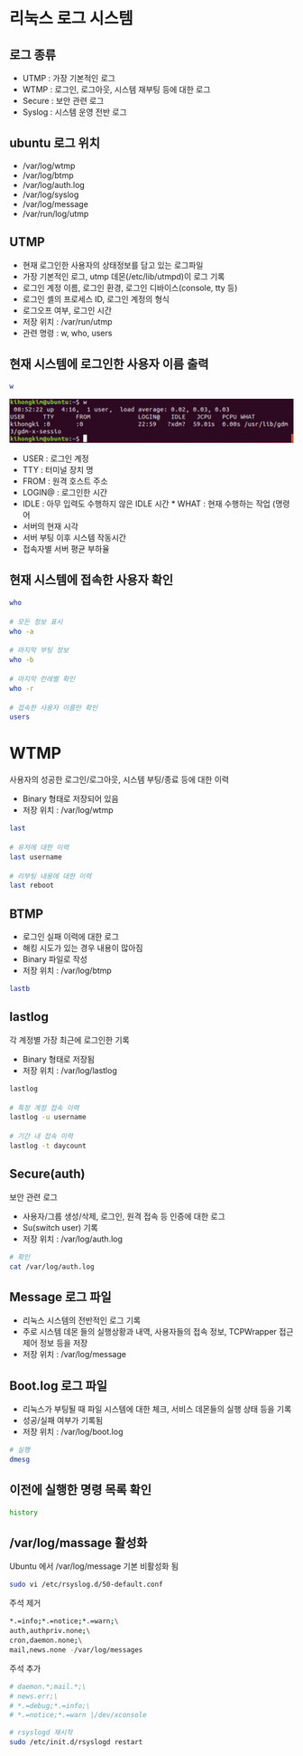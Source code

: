 # 리눅스 로그 시스템

## 로그 종류

- UTMP : 가장 기본적인 로그
- WTMP : 로그인, 로그아웃, 시스템 재부팅 등에 대한 로그
- Secure : 보안 관련 로그
- Syslog : 시스템 운영 전반 로그

## ubuntu 로그 위치

- /var/log/wtmp
- /var/log/btmp
- /var/log/auth.log
- /var/log/syslog
- /var/log/message
- /var/run/log/utmp

## UTMP

- 현재 로그인한 사용자의 상태정보를 담고 있는 로그파일
- 가장 기본적인 로그, utmp 데몬(/etc/lib/utmpd)이 로그 기록
- 로그인 계정 이름, 로그인 환경, 로그인 디바이스(console, tty 등)
- 로그인 셸의 프로세스 ID, 로그인 계정의 형식
- 로그오프 여부, 로그인 시간
- 저장 위치 : /var/run/utmp
- 관련 명령 : w, who, users

## 현재 시스템에 로그인한 사용자 이름 출력

```bash
w
```

![w](./imgs/w.png)

- USER : 로그인 계정
- TTY : 터미널 장치 명
- FROM : 원격 호스트 주소
- LOGIN@ : 로그인한 시간
- IDLE : 아무 입력도 수행하지 않은 IDLE 시간 \* WHAT : 현재 수행하는 작업 (명령어
- 서버의 현재 시각
- 서버 부팅 이후 시스템 작동시간
- 접속자별 서버 평균 부하율

## 현재 시스템에 접속한 사용자 확인

```bash
who

# 모든 정보 표시
who -a

# 마지막 부팅 정보
who -b

# 마지막 런레벨 확인
who -r

# 접속한 사용자 이름만 확인
users
```

# WTMP

사용자의 성공한 로그인/로그아웃, 시스템 부팅/종료 등에 대한 이력

- Binary 형태로 저장되어 있음
- 저장 위치 : /var/log/wtmp

```bash
last

# 유저에 대한 이력
last username

# 리부팅 내용에 대한 이력
last reboot
```

## BTMP

- 로그인 실패 이력에 대한 로그
- 해킹 시도가 있는 경우 내용이 많아짐
- Binary 파일로 작성
- 저장 위치 : /var/log/btmp

```bash
lastb
```

## lastlog

각 계정별 가장 최근에 로그인한 기록

- Binary 형태로 저장됨
- 저장 위치 : /var/log/lastlog

```bash
lastlog

# 특정 계정 접속 이력
lastlog -u username

# 기간 내 접속 이력
lastlog -t daycount
```

## Secure(auth)

보안 관련 로그

- 사용자/그룹 생성/삭제, 로그인, 원격 접속 등 인증에 대한 로그
- Su(switch user) 기록
- 저장 위치 : /var/log/auth.log

```bash
# 확인
cat /var/log/auth.log
```

## Message 로그 파일

- 리눅스 시스템의 전반적인 로그 기록
- 주로 시스템 데몬 들의 실행상황과 내역, 사용자들의 접속 정보, TCPWrapper 접근 제어 정보 등을 저장
- 저장 위치 : /var/log/message

## Boot.log 로그 파일

- 리눅스가 부팅될 때 파일 시스템에 대한 체크, 서비스 데몬들의 실행 상태
  등을 기록
- 성공/실패 여부가 기록됨
- 저장 위치 : /var/log/boot.log

```bash
# 실행
dmesg
```

## 이전에 실행한 명령 목록 확인

```bash
history
```

## /var/log/massage 활성화

Ubuntu 에서 /var/log/message 기본 비활성화 됨

```bash
sudo vi /etc/rsyslog.d/50-default.conf
```

주석 제거

```bash
*.=info;*.=notice;*.=warn;\
auth,authpriv.none;\
cron,daemon.none;\
mail,news.none -/var/log/messages
```

주석 추가

```bash
# daemon.*;mail.*;\
# news.err;\
# *.=debug;*.=info;\
# *.=notice;*.=warn |/dev/xconsole
```

```bash
# rsyslogd 재시작
sudo /etc/init.d/rsyslogd restart
```
